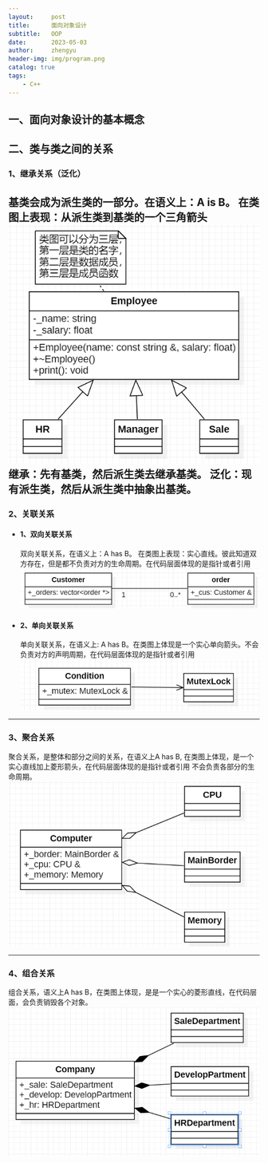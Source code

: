 ```yaml
---
layout:     post
title:      面向对象设计
subtitle:   OOP
date:       2023-05-03
author:     zhengyu
header-img: img/program.png
catalog: true
tags:
    - C++
---
```


## 一、面向对象设计的基本概念


## 二、类与类之间的关系

### 1、继承关系（泛化）
基类会成为派生类的一部分。在语义上：A is B。
在类图上表现：从派生类到基类的一个三角箭头
![继承关系](/img/uml/inherit.png)
继承：先有基类，然后派生类去继承基类。
泛化：现有派生类，然后从派生类中抽象出基类。
---
### 2、关联关系
* #### 1、双向关联关系
    双向关联关系，在语义上：A has B。
在类图上表现：实心直线。彼此知道双方存在，但是都不负责对方的生命周期。在代码层面体现的是指针或者引用
![双向关联关系](/img/uml/multi_association.png)


* #### 2、单向关联关系
    单向关联关系，在语义上: A has B。在类图上体现是一个实心单向箭头。不会负责对方的声明周期，在代码层面体现的是指针或者引用
![单向关联关系](/img/uml/direct_association.png)

---

### 3、聚合关系
聚合关系，是整体和部分之间的关系，在语义上A has B, 在类图上体现，是一个实心直线加上菱形箭头，在代码层面体现的是指针或者引用
不会负责各部分的生命周期。
![聚合关系](/img/uml/aggregation.png)

---

### 4、组合关系
组合关系，语义上A has B，在类图上体现，是是一个实心的菱形直线，在代码层面，会负责销毁各个对象。
![组合关系](/img/uml/composition.png)